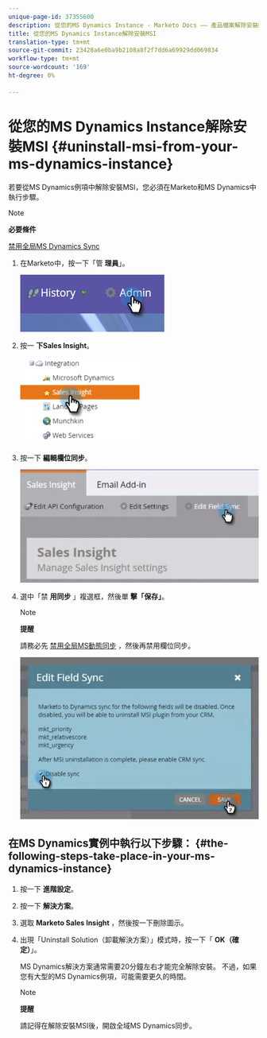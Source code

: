 ```yaml
---
unique-page-id: 37355600
description: 從您的MS Dynamics Instance - Marketo Docs —— 產品檔案解除安裝MSI
title: 從您的MS Dynamics Instance解除安裝MSI
translation-type: tm+mt
source-git-commit: 23428a6e0ba9b2108a8f2f7dd6a69929dd069834
workflow-type: tm+mt
source-wordcount: '169'
ht-degree: 0%

---
```



# 從您的MS Dynamics Instance解除安裝MSI {#uninstall-msi-from-your-ms-dynamics-instance}

若要從MS Dynamics例項中解除安裝MSI，您必須在Marketo和MS Dynamics中執行步驟。

>[!NOTE]
>
>**必要條件**
>
>[禁用全局MS Dynamics Sync](http://docs.marketo.com/x/TAA6Ag)

1. 在Marketo中，按一下「管 **理員**」。

   ![](assets/one-1.png)

1. 按一 **下Sales Insight**。

   ![](assets/six.png)

1. 按一下 **編輯欄位同步**。

   ![](assets/seven.png)

1. 選中「禁 **用同步** 」複選框，然後單 **擊「保存」**。

   >[!NOTE]
   >
   >**提醒**
   >
   >
   >請務必先 [禁用全局MS動態同步](http://docs.marketo.com/x/TAA6Ag) ，然後再禁用欄位同步。

   ![](assets/eight.png)

## 在MS Dynamics實例中執行以下步驟： {#the-following-steps-take-place-in-your-ms-dynamics-instance}

1. 按一下 **進階設定**。
1. 按一下 **解決方案**。
1. 選取 **Marketo Sales Insight** ，然後按一下刪除圖示。
1. 出現「Uninstall Solution（卸載解決方案）」模式時，按一下「 **OK（確定）**」。

   MS Dynamics解決方案通常需要20分鐘左右才能完全解除安裝。 不過，如果您有大型的MS Dynamics例項，可能需要更久的時間。

   >[!NOTE]
   >
   >**提醒**
   >
   >
   >請記得在解除安裝MSI後，開啟全域MS Dynamics同步。

